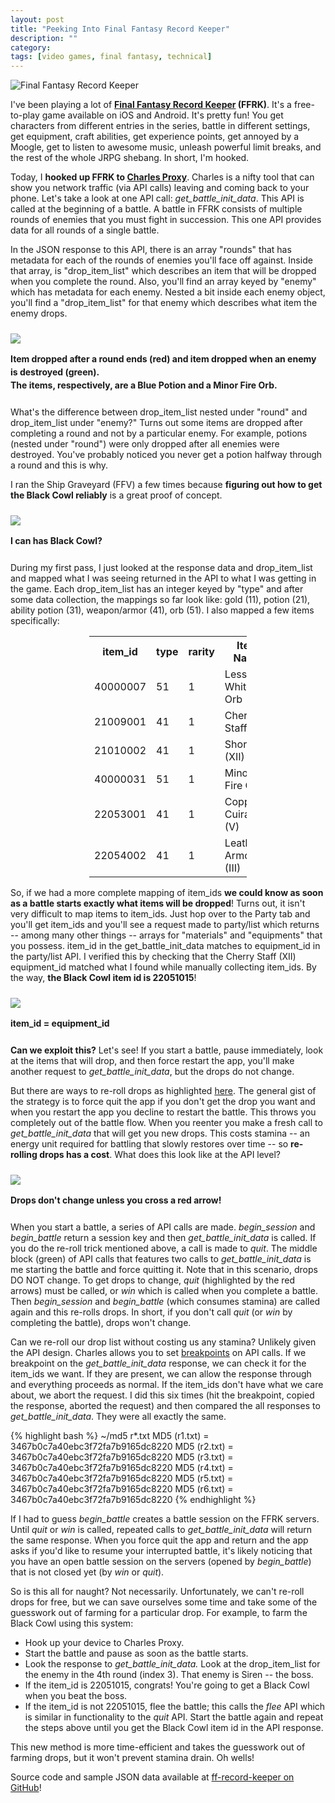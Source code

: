 ```yaml
---
layout: post
title: "Peeking Into Final Fantasy Record Keeper"
description: ""
category: 
tags: [video games, final fantasy, technical]
---
```


<div class="float-image-right">	
  	<img style="border: 0px;" src="/assets/images/posts/2015-04-18/ffrk.png" alt="Final Fantasy Record Keeper"/> 
  	<p>I've been playing a lot of <strong><a href="http://www.finalfantasyrecordkeeper.com/">Final Fantasy Record Keeper</a> (FFRK)</strong>. It's a free-to-play game available on iOS and Android. It's pretty fun! You get characters from different entries in the series, battle in different settings, get equipment, craft abilities, get experience points, get annoyed by a Moogle, get to listen to awesome music, unleash powerful limit breaks, and the rest of the whole JRPG shebang. In short, I'm hooked.</p>
</div>

Today, I **hooked up FFRK to [Charles Proxy][1]**. Charles is a nifty tool that can show you network traffic (via API calls) leaving and coming back to your phone. Let's take a look at one API call: *get_battle_init_data*. This API is called at the beginning of a battle. A battle in FFRK consists of multiple rounds of enemies that you must fight in succession. This one API provides data for all rounds of a single battle.

In the JSON response to this API, there is an array "rounds" that has metadata for each of the rounds of enemies you'll face off against. Inside that array, is "drop_item_list" which describes an item that will be dropped when you complete the round. Also, you'll find an array keyed by "enemy" which has metadata for each enemy. Nested a bit inside each enemy object, you'll find a "drop_item_list" for that enemy which describes what item the enemy drops. 

<div>
	<img class="rounded-corners" style="max-width: 600px; margin-top: 10px; border: 0px;" src="/assets/images/posts/2015-04-18/items.png"/>
	<p class="caption-text" style="line-height: 1.5em;  margin-bottom: 24px;"><strong>Item dropped after a round ends (red) and item dropped when an enemy is destroyed (green).<br>The items, respectively, are a Blue Potion and a Minor Fire Orb.</strong></p>
</div>

What's the difference between drop_item_list nested under "round" and drop_item_list under "enemy?" Turns out some items are dropped after completing a round and not by a particular enemy. For example, potions (nested under "round") were only dropped after all enemies were destroyed. You've probably noticed you never get a potion halfway through a round and this is why. 

I ran the Ship Graveyard (FFV) a few times because **figuring out how to get the Black Cowl reliably** is a great proof of concept.

<!--break-->

<div>
	<img class="rounded-corners" style="max-width: 340px; margin-top: 10px; border: 0px;" src="/assets/images/posts/2015-04-18/siren.png"/>
	<p class="caption-text" style="line-height: 1.5em;  margin-bottom: 24px;"><strong>I can has Black Cowl?</strong></p>
</div>

During my first pass, I just looked at the response data and drop_item_list and mapped what I was seeing returned in the API to what I was getting in the game. Each drop_item_list has an integer keyed by "type" and after some data collection, the mappings so far look like: gold (11), potion (21), ability potion (31), weapon/armor (41), orb (51). I also mapped a few items specifically:

<div style="width: 50%; margin: 0 auto;">
<table style="margin-bottom: 1em;">
	<tr><th>item_id</th><th>type</th><th>rarity</th><th>Item Name</th></tr>
	<tr><td>40000007</td><td>51</td><td>1</td><td>Lesser White Orb</td></tr>
	<tr><td>21009001</td><td>41</td><td>1</td><td>Cherry Staff (XII)</td></tr>
	<tr><td>21010002</td><td>41</td><td>1</td><td>Shortbow (XII)</td></tr>
	<tr><td>40000031</td><td>51</td><td>1</td><td>Minor Fire Orb</td></tr>
	<tr><td>22053001</td><td>41</td><td>1</td><td>Copper Cuirass (V)</td></tr>
	<tr><td>22054002</td><td>41</td><td>1</td><td>Leather Armor (III)</td></tr>
</table>
</div>

So, if we had a more complete mapping of item_ids **we could know as soon as a battle starts exactly what items will be dropped**! Turns out, it isn't very difficult to map items to item_ids. Just hop over to the Party tab and you'll get item_ids and you'll see a request made to party/list which returns -- among many other things -- arrays for "materials" and "equipments" that you possess. item_id in the get_battle_init_data matches to equipment_id in the party/list API. I verified this by checking that the Cherry Staff (XII) equipment_id matched what I found while manually collecting item_ids. By the way, **the Black Cowl item id is 22051015**!

<div>
	<img class="rounded-corners" style="max-width: 600px; margin-top: 10px; border: 0px;" src="/assets/images/posts/2015-04-18/cherrystaff.png"/>
	<p class="caption-text" style="line-height: 1.5em;  margin-bottom: 24px;"><strong>item_id = equipment_id</strong></p>
</div>

**Can we exploit this?** Let's see! If you start a battle, pause immediately, look at the items that will drop, and then force restart the app, you'll make another request to *get_battle_init_data*, but the drops do not change.

But there are ways to re-roll drops as highlighted [here][3]. The general gist of the strategy is to force quit the app if you don't get the drop you want and when you restart the app you decline to restart the battle. This throws you completely out of the battle flow. When you reenter you make a fresh call to *get_battle_init_data* that will get you new drops. This costs stamina -- an energy unit required for battling that slowly restores over time -- so **re-rolling drops has a cost**. What does this look like at the API level?

<div>
	<img class="rounded-corners" style="max-width: 700px; margin-top: 10px; border: 0px;" src="/assets/images/posts/2015-04-18/reset.png"/>
	<p class="caption-text" style="line-height: 1.5em;  margin-bottom: 24px;"><strong>Drops don't change unless you cross a red arrow!</strong></p>
</div>

When you start a battle, a series of API calls are made. *begin_session* and *begin_battle* return a session key and then *get_battle_init_data* is called. If you do the re-roll trick mentioned above, a call is made to *quit*. The middle block (green) of API calls that features two calls to *get_battle_init_data* is me starting the battle and force quitting it. Note that in this scenario, drops DO NOT change. To get drops to change, *quit* (highlighted by the red arrows) must be called, or *win* which is called when you complete a battle. Then *begin_session* and *begin_battle* (which consumes stamina) are called again and this re-rolls drops. In short, if you don't call *quit* (or *win* by completing the battle), drops won't change. 

Can we re-roll our drop list without costing us any stamina? Unlikely given the API design. Charles allows you to set [breakpoints][2] on API calls. If we breakpoint on the *get_battle_init_data* response, we can check it for the item_ids we want. If they are present, we can allow the response through and everything proceeds as normal. If the item_ids don't have what we care about, we abort the request. I did this six times (hit the breakpoint, copied the response, aborted the request) and then compared the all responses to *get_battle_init_data*. They were all exactly the same.

{% highlight bash %}
~/md5 r*.txt
MD5 (r1.txt) = 3467b0c7a40ebc3f72fa7b9165dc8220
MD5 (r2.txt) = 3467b0c7a40ebc3f72fa7b9165dc8220
MD5 (r3.txt) = 3467b0c7a40ebc3f72fa7b9165dc8220
MD5 (r4.txt) = 3467b0c7a40ebc3f72fa7b9165dc8220
MD5 (r5.txt) = 3467b0c7a40ebc3f72fa7b9165dc8220
MD5 (r6.txt) = 3467b0c7a40ebc3f72fa7b9165dc8220
{% endhighlight %}

If I had to guess *begin_battle* creates a battle session on the FFRK servers. Until *quit* or *win* is called, repeated calls to *get_battle_init_data* will return the same response. When you force quit the app and return and the app asks if you'd like to resume your interrupted battle, it's likely noticing that you have an open battle session on the servers (opened by *begin_battle*) that is not closed yet (by *win* or *quit*).

So is this all for naught? Not necessarily. Unfortunately, we can't re-roll drops for free, but we can save ourselves some time and take some of the guesswork out of farming for a particular drop. For example, to farm the Black Cowl using this system:

* Hook up your device to Charles Proxy.
* Start the battle and pause as soon as the battle starts.
* Look the response to *get_battle_init_data.* Look at the drop_item_list for the enemy in the 4th round (index 3). That enemy is Siren -- the boss.
* If the item_id is 22051015, congrats! You're going to get a Black Cowl when you beat the boss.
* If the item_id is not 22051015, flee the battle; this calls the *flee* API which is similar in functionality to the *quit* API. Start the battle again and repeat the steps above until you get the Black Cowl item id in the API response.

This new method is more time-efficient and takes the guesswork out of farming drops, but it won't prevent stamina drain. Oh wells!

Source code and sample JSON data available at [ff-record-keeper on GitHub][4]!

[1]: http://www.charlesproxy.com
[2]: http://www.charlesproxy.com/documentation/proxying/breakpoints/
[3]: http://www.justpushstart.com/2015/04/final-fantasy-record-keeper-how-to-reroll-drops/
[4]: https://github.com/markcerqueira/ff-record-keeper